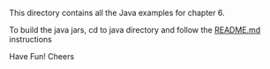 This directory contains all the  Java examples for chapter 6. 

To build the java jars, cd to java directory and follow the [README.md](java/README.md) instructions

Have Fun!
Cheers
